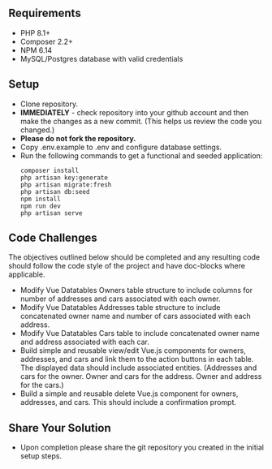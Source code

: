 ## Requirements

- PHP 8.1+
- Composer 2.2+
- NPM 6.14
- MySQL/Postgres database with valid credentials

## Setup

- Clone repository.
- **IMMEDIATELY** - check repository into your github account and then make the changes as a new commit. (This helps us review the code you changed.)
- **Please do not fork the repository.**
- Copy .env.example to .env and configure database settings.
- Run the following commands to get a functional and seeded application:
  ```
  composer install
  php artisan key:generate
  php artisan migrate:fresh
  php artisan db:seed
  npm install
  npm run dev
  php artisan serve
  ```

## Code Challenges

The objectives outlined below should be completed and any resulting code should follow the code style of the project and have doc-blocks where applicable.

- Modify Vue Datatables Owners table structure to include columns for number of addresses and cars associated with each owner.
- Modify Vue Datatables Addresses table structure to include concatenated owner name and number of cars associated with each address.
- Modify Vue Datatables Cars table to include concatenated owner name and address associated with each car.
- Build simple and reusable view/edit Vue.js components for owners, addresses, and cars and link them to the action buttons in each table. The displayed data should include associated entities. (Addresses and cars for the owner. Owner and cars for the address. Owner and address for the cars.)
- Build a simple and reusable delete Vue.js component for owners, addresses, and cars. This should include a confirmation prompt.

## Share Your Solution

-  Upon completion please share the git repository you created in the initial setup steps.

